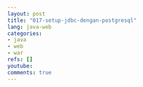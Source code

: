```yaml
---
layout: post
title: "017-setup-jdbc-dengan-postgresql"
lang: java-web
categories:
- java
- web
- war
refs: []
youtube: 
comments: true
---
```



